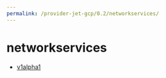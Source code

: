 ```yaml
---
permalink: /provider-jet-gcp/0.2/networkservices/
---
```


# networkservices



* [v1alpha1](v1alpha1/index.md)
